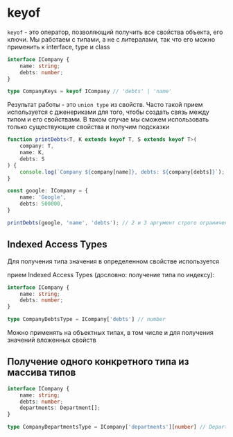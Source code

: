 # keyof

`keyof` - это оператор, позволяющий получить все свойства объекта, его ключи. Мы работаем с типами, а не с литералами, так что его можно применить к interface, type и class

```ts
interface ICompany {
	name: string;
	debts: number;
}

type CompanyKeys = keyof ICompany // 'debts' | 'name'
```

Результат работы - это `union type` из свойств. Часто такой прием используется с дженериками для того, чтобы создать связь между типом и его свойствами. В таком случае мы сможем использовать только существующие свойства и получим подсказки

```ts
function printDebts<T, K extends keyof T, S extends keyof T>(
	company: T,
	name: K,
	debts: S
) {
	console.log(`Company ${company[name]}, debts: ${company[debts]}`);
}

const google: ICompany = {
	name: 'Google',
	debts: 500000,
}

printDebts(google, 'name', 'debts'); // 2 и 3 аргумент строго ограничены тем, какие поля есть у google.
```

## Indexed Access Types

Для получения типа значения в определенном свойстве используется

прием Indexed Access Types (дословно: получение типа по индексу):

```ts
interface ICompany {
	name: string;
	debts: number;
}

type CompanyDebtsType = ICompany['debts'] // number
```

Можно применять на объектных типах, в том числе и для получения значений вложенных свойств

## Получение одного конкретного типа из массива типов

```ts
interface ICompany {
	name: string;
	debts: number;
	departments: Department[];
}

type CompanyDepartmentsType = ICompany['departments'][number] // Department
```